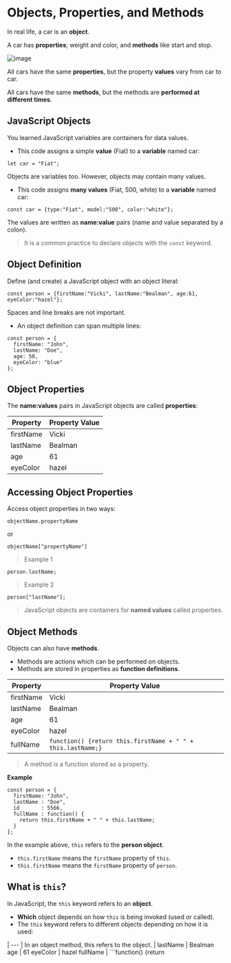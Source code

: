 # Objects, Properties, and Methods

In real life, a car is an **object**.

A car has **properties**; weight and color, and **methods** like start and stop.

![image](https://user-images.githubusercontent.com/65863183/166125513-ece27570-7770-491c-ac80-1ed2367c1623.png)


All cars have the same **properties**, but the property **values** vary from car to car.

All cars have the same **methods**, but the methods are **performed at different times**.

## JavaScript Objects

You learned JavaScript variables are containers for data values.

  - This code assigns a simple **value** (Fiat) to a **variable** named car:

```
let car = "Fiat";

```

Objects are variables too. However, objects may contain many values.

  - This code assigns **many values** (Fiat, 500, white) to a **variable** named car:

```
const car = {type:"Fiat", model:"500", color:"white"};

```
The values are written as **name:value** pairs (name and value separated by a colon).

> It is a common practice to declare objects with the ```const``` keyword.

## Object Definition

Define (and create) a JavaScript object with an object literal:
```
const person = {firstName:"Vicki", lastName:"Bealman", age:61, eyeColor:"hazel"};

```
Spaces and line breaks are not important. 
  - An object definition can span multiple lines:

```
const person = {
  firstName: "John",
  lastName: "Doe",
  age: 50,
  eyeColor: "blue"
};
```

## Object Properties

The **name:values** pairs in JavaScript objects are called **properties**:

Property | Property Value | 
--- | --- |
firstName | Vicki | 
lastName | Bealman
age | 	61
eyeColor |	hazel

## Accessing Object Properties

Access object properties in two ways:

```
objectName.propertyName

```
or
```
objectName["propertyName"]

```
> Example 1

```
person.lastName;

```

> Example 2

```
person["lastName"];

```

> JavaScript objects are containers for **named values** called properties.

## Object Methods

Objects can also have **methods**.
  - Methods are actions which can be performed on objects.
  - Methods are stored in properties as **function definitions**.

Property | Property Value | 
--- | --- |
firstName | Vicki | 
lastName | Bealman
age | 	61
eyeColor |	hazel
fullName | ```function() {return this.firstName + " " + this.lastName;}```

> A method is a function stored as a property.

**Example**

```
const person = {
  firstName: "John",
  lastName : "Doe",
  id       : 5566,
  fullName : function() {
    return this.firstName + " " + this.lastName;
  }
};
```
In the example above, ```this``` refers to the **person object**.
  - ```this.firstName``` means the ``firstName`` property of ```this```.
  - ```this.firstName``` means the ```firstName``` property of ```person```.

## What is ```this```?

In JavaScript, the ```this``` keyword refers to an **object**.
  - **Which** object depends on how ```this``` is being invoked (used or called).
  - The ```this``` keyword refers to different objects depending on how it is used:

 | 
--- |
In an object method, this refers to the object.
 | 
lastName | Bealman
age | 	61
eyeColor |	hazel
fullName | ```function() {return 
